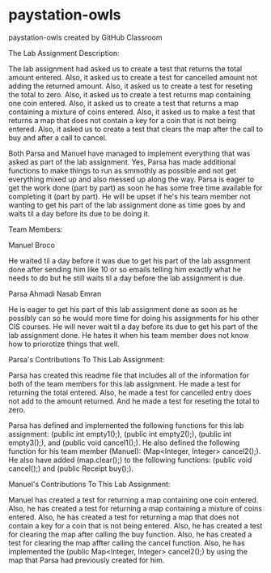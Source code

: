 # paystation-owls
paystation-owls created by GitHub Classroom

The Lab Assignment Description:
  
The lab assignment had asked us to create a test that returns the total amount entered. Also, it asked us to create a test for cancelled amount not adding the returned amount. Also, it asked us to create a test for reseting the total to zero. Also, it asked us to create a test returns map containing one coin entered. Also, it asked us to create a test that returns a map containing a mixture of coins entered. Also, it asked us to make a test that returns a map that does not contain a key for a coin that is not being entered. Also, it asked us to create a test that clears the map after the call to buy and after a call to cancel. 
  
Both Parsa and Manuel have managed to implement everything that was asked as part of the lab assignment. Yes, Parsa has made additional functions to make things to run as smmothly as possible and not get everything mixed up and also messed up along the way. Parsa is eager to get the work done (part by part) as soon he has some free time available for completing it (part by part). He will be upset if he's his team member not wanting to get his part of the lab assignment done as time goes by and waits til a day before its due to be doing it.

Team Members:
  
Manuel Broco

He waited til a day before it was due to get his part of the lab assgnment done after sending him like 10 or so emails telling him exactly what he needs to do but he still waits til a day before the lab assignment is due.
  
Parsa Ahmadi Nasab Emran

He is eager to get his part of this lab assignment done as soon as he possibly can so he would more time for doing his assignments for his other CIS courses. He will never wait til a day before its due to get his part of the lab assignment done. He hates it when his team member does not know how to priorotize things that well.
 
Parsa's Contributions To This Lab Assignment:
  
Parsa has created this readme file that includes all of the information for both of the team members for this lab assignment. He made a test for returning the total entered. Also, he made a test for cancelled entry does not add to the amount returned. And he made a test for reseting the total to zero.
  
Parsa has defined and implemented the following functions for this lab assignment: (public int empty1();), (public int empty2();), (public int empty3();), and (public void cancel1();). He also defined the following function for his team member (Manuel): (Map<Integer, Integer> cancel2();). He also have added (map.clear();) to the following functions: (public void cancel();) and (public Receipt buy();).
  
Manuel's Contributions To This Lab Assignment:
  
Manuel has created a test for returning a map containing one coin entered. Also, he has created a test for returning a map containing a mixture of coins entered. Also, he has created a test for returning a map that does not contain a key for a coin that is not being entered. Also, he has created a test for clearing the map after calling the buy function. Also, he has created a test for clearing the map affter calling the cancel function. Also, he has implemented the (public Map<Integer, Integer> cancel2();) by using the map that Parsa had previously created for him.
